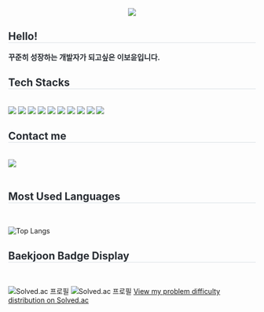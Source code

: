 <div align= "center">
    <img src="https://capsule-render.vercel.app/api?type=waving&color=a1cbf2&height=120&text=BoYun%20GitHub&animation=&fontColor=84aae6&fontSize=70" />
    </div>
    <div style="text-align: left;"> 
    <h2 style="border-bottom: 1px solid #d8dee4; color: #282d33;"> Hello! </h2>  
    <div style="font-weight: 700; font-size: 15px; text-align: left; color: #282d33;"> 꾸준히 성장하는 개발자가 되고싶은 이보윤입니다. </div> 
    </div>
    <div style="text-align: left;">
    <h2 style="border-bottom: 1px solid #d8dee4; color: #282d33;"> Tech Stacks </h2> <br> 
    <div style="margin: ; text-align: left;" "text-align: left;">
          <img src="https://img.shields.io/badge/HTML5-E34F26?style=for-the-badge&logo=HTML5&logoColor=white">
          <img src="https://img.shields.io/badge/Java-ED8B00?style=for-the-badge&logo=openjdk&logoColor=white">
          <img src="https://img.shields.io/badge/Javascript-F7DF1E?style=for-the-badge&logo=Javascript&logoColor=white">
          <img src="https://img.shields.io/badge/Vue.js-4FC08D?style=for-the-badge&logo=Vue.js&logoColor=white">
          <img src="https://img.shields.io/badge/R-276DC3?style=for-the-badge&logo=r&logoColor=white">
          <img src="https://img.shields.io/badge/Python-3776AB?style=for-the-badge&logo=Python&logoColor=white">
          <img src= "https://img.shields.io/badge/MySQL-4479A1?style=for-the-badge&logo=MySQL&logoColor=white">
          <img src="https://img.shields.io/badge/C++-00599C?style=for-the-badge&logo=C%2B%2B&logoColor=white">
          <img src="https://img.shields.io/badge/pandas-150458.svg?style=for-the-badge&logo=pandas&logoColor=white" />
          <img src="https://img.shields.io/badge/MariaDB-003545?style=for-the-badge&logo=MariaDB&logoColor=white">
          </div>
    </div>
    <div style="text-align: left;">
    <h2 style="border-bottom: 1px solid #d8dee4; color: #282d33;"> Contact me </h2> <br> 
    <div style="text-align: left;"> <a href=mailto:boyun0802@gmail.com> <img src="https://img.shields.io/badge/Gmail-EA4335?style=for-the-badge&logo=Gmail&logoColor=white&link=mailto:boyun0802@gmail.com"> </a>
          </div>  <br> 
    </div>
    
<h2 style="border-bottom: 1px solid #d8dee4; color: #282d33;"> Most Used Languages </h2> <br>    

![Top Langs](https://github-readme-stats.vercel.app/api/top-langs/?username=BoyunLee&layout=compact)

<h2 style="border-bottom: 1px solid #d8dee4; color: #282d33;"> Baekjoon Badge Display </h2> <br>

![Solved.ac 프로필](http://mazassumnida.wtf/api/v2/generate_badge?boj=qhdbs0802)
![Solved.ac 프로필](http://mazandi.herokuapp.com/api?handle=qhdbs0802&theme=light)
[View my problem difficulty distribution on Solved.ac](https://solved.ac/profile/qhdbs0802)



    
    
